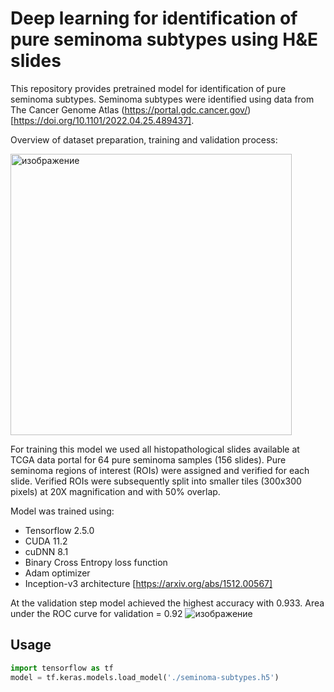 # Deep learning for identification of pure seminoma subtypes using H&E slides

This repository provides pretrained model for identification of pure seminoma subtypes. Seminoma subtypes were identified using data from The Cancer Genome Atlas (https://portal.gdc.cancer.gov/) [https://doi.org/10.1101/2022.04.25.489437].

Overview of dataset preparation, training and validation process:

<img width="450" alt="изображение" src="https://user-images.githubusercontent.com/95879893/167447521-6b29153e-2596-4931-9a10-af597747da6e.png">


For training this model we used all histopathological slides available at TCGA data portal for 64 pure seminoma samples (156 slides). Pure seminoma regions of interest (ROIs) were assigned and verified for each slide. Verified ROIs were subsequently split into smaller tiles (300x300 pixels) at 20X magnification and with 50% overlap.

Model was trained using:
- Tensorflow 2.5.0
- CUDA 11.2 
- cuDNN 8.1
- Binary Cross Entropy loss function
- Adam optimizer 
- Inception-v3 architecture [https://arxiv.org/abs/1512.00567]

At the validation step model achieved the highest accuracy with 0.933.
Area under the ROC curve for validation = 0.92
![изображение](https://user-images.githubusercontent.com/95879893/167448397-e625b17c-fa6d-487f-b0fe-7e4bb245d7a9.png)

## Usage

```python
import tensorflow as tf
model = tf.keras.models.load_model('./seminoma-subtypes.h5')
```

